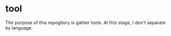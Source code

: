 tool
====
The purpose of this repogitory is gather tools.
At this stage, I don't separate by language.
